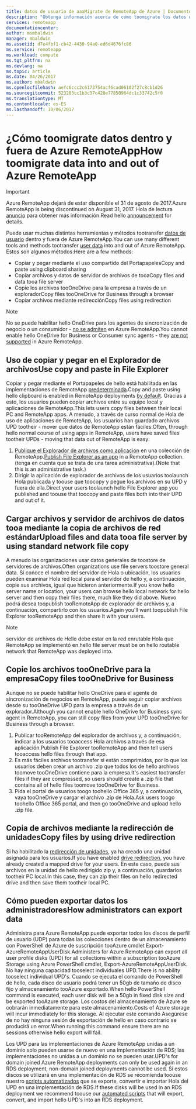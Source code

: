 ```yaml
---
title: datos de usuario de aaaMigrate de RemoteApp de Azure | Documentos de Microsoft
description: "Obtenga información acerca de cómo toomigrate los datos de usuario dentro y fuera de Azure RemoteApp."
services: remoteapp
documentationcenter: 
author: msmbaldwin
manager: mbaldwin
ms.assetid: d7e4fbf1-cb42-4430-94a0-ed6d4676fc86
ms.service: remoteapp
ms.workload: compute
ms.tgt_pltfrm: na
ms.devlang: na
ms.topic: article
ms.date: 04/26/2017
ms.author: mbaldwin
ms.openlocfilehash: aefc6ccc2c6173754acf6cad06102f27c8cb1d26
ms.sourcegitcommit: 523283cc1b3c37c428e77850964dc1c33742c5f0
ms.translationtype: MT
ms.contentlocale: es-ES
ms.lasthandoff: 10/06/2017
---
```

# <a name="how-toomigrate-data-into-and-out-of-azure-remoteapp"></a><span data-ttu-id="42618-103">¿Cómo toomigrate datos dentro y fuera de Azure RemoteApp</span><span class="sxs-lookup"><span data-stu-id="42618-103">How toomigrate data into and out of Azure RemoteApp</span></span>
> [!IMPORTANT]
> <span data-ttu-id="42618-104">Azure RemoteApp dejará de estar disponible el 31 de agosto de 2017.</span><span class="sxs-lookup"><span data-stu-id="42618-104">Azure RemoteApp is being discontinued on August 31, 2017.</span></span> <span data-ttu-id="42618-105">Hola de lectura [anuncio](https://go.microsoft.com/fwlink/?linkid=821148) para obtener más información.</span><span class="sxs-lookup"><span data-stu-id="42618-105">Read hello [announcement](https://go.microsoft.com/fwlink/?linkid=821148) for details.</span></span>
> 
> 

<span data-ttu-id="42618-106">Puede usar muchas distintas herramientas y métodos tootransfer [datos de usuario](remoteapp-upd.md) dentro y fuera de Azure RemoteApp.</span><span class="sxs-lookup"><span data-stu-id="42618-106">You can use many different tools and methods tootransfer [user data](remoteapp-upd.md) into and out of Azure RemoteApp.</span></span> <span data-ttu-id="42618-107">Estos son algunos métodos:</span><span class="sxs-lookup"><span data-stu-id="42618-107">Here are a few methods:</span></span>

* <span data-ttu-id="42618-108">Copiar y pegar mediante el uso compartido del Portapapeles</span><span class="sxs-lookup"><span data-stu-id="42618-108">Copy and paste using clipboard sharing</span></span>
* <span data-ttu-id="42618-109">Copiar archivos y datos de servidor de archivos de tooa</span><span class="sxs-lookup"><span data-stu-id="42618-109">Copy files and data tooa file server</span></span>
* <span data-ttu-id="42618-110">Copie los archivos tooOneDrive para la empresa a través de un explorador</span><span class="sxs-lookup"><span data-stu-id="42618-110">Copy files tooOneDrive for Business through a browser</span></span>
* <span data-ttu-id="42618-111">Copiar archivos mediante redirección</span><span class="sxs-lookup"><span data-stu-id="42618-111">Copy files using redirection</span></span>

> [!NOTE]
> <span data-ttu-id="42618-112">No se puede habilitar hello OneDrive para los agentes de sincronización de negocio o un consumidor - [no se admiten](remoteapp-onedrive.md) en Azure RemoteApp.</span><span class="sxs-lookup"><span data-stu-id="42618-112">You cannot enable hello OneDrive for Business or Consumer sync agents - they [are not supported](remoteapp-onedrive.md) in Azure RemoteApp.</span></span>
> 
> 

## <a name="use-copy-and-paste-in-file-explorer"></a><span data-ttu-id="42618-113">Uso de copiar y pegar en el Explorador de archivos</span><span class="sxs-lookup"><span data-stu-id="42618-113">Use copy and paste in File Explorer</span></span>
<span data-ttu-id="42618-114">Copiar y pegar mediante el Portapapeles de hello está habilitada en las implementaciones de RemoteApp [predeterminada](remoteapp-redirection.md).</span><span class="sxs-lookup"><span data-stu-id="42618-114">Copy and paste using hello clipboard is enabled in RemoteApp deployments [by default](remoteapp-redirection.md).</span></span> <span data-ttu-id="42618-115">Gracias a esto, los usuarios pueden copiar archivos entre su equipo local y aplicaciones de RemoteApp.</span><span class="sxs-lookup"><span data-stu-id="42618-115">This lets users copy files between their local PC and RemoteApp apps.</span></span> <span data-ttu-id="42618-116">A menudo, a través de curso normal de Hola de uso de aplicaciones de RemoteApp, los usuarios han guardado archivos UPD tootheir - mover que datos de RemoteApp están fáciles:</span><span class="sxs-lookup"><span data-stu-id="42618-116">Often, through hello normal course of using apps in RemoteApp, users have saved files tootheir UPDs - moving that data out of RemoteApp is easy:</span></span>

1. <span data-ttu-id="42618-117">[Publique el Explorador de archivos como aplicación](remoteapp-publish.md) en una colección de RemoteApp.</span><span class="sxs-lookup"><span data-stu-id="42618-117">[Publish File Explorer as an app](remoteapp-publish.md) in a RemoteApp collection.</span></span> <span data-ttu-id="42618-118">(tenga en cuenta que se trata de una tarea administrativa).</span><span class="sxs-lookup"><span data-stu-id="42618-118">(Note that this is an administrative task.)</span></span>
2. <span data-ttu-id="42618-119">Dirigir la aplicación de explorador de archivos de los usuarios toolaunch Hola publicada y toouse que toocopy y pegue los archivos en su UPD y fuera de ella.</span><span class="sxs-lookup"><span data-stu-id="42618-119">Direct your users toolaunch hello File Explorer app you published and toouse that toocopy and paste files both into their UPD and out of it.</span></span>

## <a name="upload-files-and-data-tooa-file-server-by-using-standard-network-file-copy"></a><span data-ttu-id="42618-120">Cargar archivos y servidor de archivos de datos tooa mediante la copia de archivos de red estándar</span><span class="sxs-lookup"><span data-stu-id="42618-120">Upload files and data tooa file server by using standard network file copy</span></span>
<span data-ttu-id="42618-121">A menudo las organizaciones usar datos generales de toostore de servidores de archivos.</span><span class="sxs-lookup"><span data-stu-id="42618-121">Often organizations use file servers toostore general data.</span></span> <span data-ttu-id="42618-122">Si conoce el nombre del servidor de Hola o ubicación, los usuarios pueden examinar Hola red local para el servidor de hello y, a continuación, copie sus archivos, igual que hicieron anteriormente.</span><span class="sxs-lookup"><span data-stu-id="42618-122">If you know hello server name or location, your users can browse hello local network for hello server and then copy their files there, much like they did above.</span></span> <span data-ttu-id="42618-123">Nuevo podrá desea toopublish tooRemoteApp de explorador de archivos y, a continuación, compartirlo con los usuarios.</span><span class="sxs-lookup"><span data-stu-id="42618-123">Again you'll want toopublish File Explorer tooRemoteApp and then share it with your users.</span></span>

> [!NOTE]
> <span data-ttu-id="42618-124">servidor de archivos de Hello debe estar en la red enrutable Hola que RemoteApp se implementó en.</span><span class="sxs-lookup"><span data-stu-id="42618-124">hello file server must be on hello routable network that RemoteApp was deployed into.</span></span>
> 
> 

## <a name="copy-files-tooonedrive-for-business"></a><span data-ttu-id="42618-125">Copie los archivos tooOneDrive para la empresa</span><span class="sxs-lookup"><span data-stu-id="42618-125">Copy files tooOneDrive for Business</span></span>
<span data-ttu-id="42618-126">Aunque no se puede habilitar hello OneDrive para el agente de sincronización de negocios en RemoteApp, puede seguir copiar archivos desde su tooOneDrive UPD para la empresa a través de un explorador.</span><span class="sxs-lookup"><span data-stu-id="42618-126">Although you cannot enable hello OneDrive for Business sync agent in RemoteApp, you can still copy files from your UPD tooOneDrive for Business through a browser.</span></span> 

1. <span data-ttu-id="42618-127">Publicar tooRemoteApp del explorador de archivos y, a continuación, indicar a los usuarios tooaccess Hola archivos a través de esa aplicación.</span><span class="sxs-lookup"><span data-stu-id="42618-127">Publish File Explorer tooRemoteApp and then tell users tooaccess hello files through that app.</span></span> 
2. <span data-ttu-id="42618-128">Es más fáciles archivos tootransfer si están comprimidos, por lo que los usuarios deben crear un archivo .zip que todos los de hello archivos toomove tooOneDrive contiene para la empresa.</span><span class="sxs-lookup"><span data-stu-id="42618-128">It's easiest tootransfer files if they are compressed, so users should create a .zip file that contains all of hello files toomove tooOneDrive for Business.</span></span>
3. <span data-ttu-id="42618-129">Pida el portal de usuarios toogo toohello Office 365 y, a continuación, vaya tooOneDrive y cargar el archivo .zip de Hola.</span><span class="sxs-lookup"><span data-stu-id="42618-129">Ask users toogo toohello Office 365 portal, and then go tooOneDrive and upload hello .zip file.</span></span>

## <a name="copy-files-by-using-drive-redirection"></a><span data-ttu-id="42618-130">Copia de archivos mediante la redirección de unidades</span><span class="sxs-lookup"><span data-stu-id="42618-130">Copy files by using drive redirection</span></span>
<span data-ttu-id="42618-131">Si ha habilitado la [redirección de unidades](remoteapp-redirection.md), ya ha creado una unidad asignada para los usuarios.</span><span class="sxs-lookup"><span data-stu-id="42618-131">If you have enabled [drive redirection](remoteapp-redirection.md), you have already created a mapped drive for your users.</span></span> <span data-ttu-id="42618-132">En este caso, puede sus archivos en la unidad de hello redirigido zip y, a continuación, guardarlos tootheir PC local.</span><span class="sxs-lookup"><span data-stu-id="42618-132">In this case, they can zip their files on hello redirected drive and then save them tootheir local PC.</span></span>

## <a name="how-administrators-can-export-data"></a><span data-ttu-id="42618-133">Cómo pueden exportar datos los administradores</span><span class="sxs-lookup"><span data-stu-id="42618-133">How administrators can export data</span></span>

<span data-ttu-id="42618-134">Administra para Azure RemoteApp puede exportar todos los discos de perfil de usuario (UDP) para todas las colecciones dentro de un almacenamiento con PowerShell de Azure de suscripción tooAzure cmdlet Export-AzureRemoteAppUserDisk.</span><span class="sxs-lookup"><span data-stu-id="42618-134">Administers for Azure RemoteApp can export all user profile disks (UPD) for all collections within a subscription tooAzure Storage using Azure PowerShell cmdlet, Export-AzureRemoteAppUserDisk.</span></span>  <span data-ttu-id="42618-135">No hay ninguna capacidad tooselect individuales UPD.</span><span class="sxs-lookup"><span data-stu-id="42618-135">There is no ability tooselect individual UPD's.</span></span>  <span data-ttu-id="42618-136">Cuando se ejecuta el comando de PowerShell de hello, cada disco de usuario podrá tener un 50gb de tamaño de disco fijo y almacenamiento tooAzure exportado.</span><span class="sxs-lookup"><span data-stu-id="42618-136">When hello PowerShell command is executed, each user disk will be a 50gb in fixed disk size and be exported tooAzure storage.</span></span>  <span data-ttu-id="42618-137">Los costos del almacenamiento de Azure se cobrarán inmediatamente para este almacenamiento.</span><span class="sxs-lookup"><span data-stu-id="42618-137">Costs of Azure storage will incur immediately for this storage.</span></span>  <span data-ttu-id="42618-138">Al ejecutar este comando Asegúrese de no hay ninguna sesión de exportación de hello en caso contrario se producirá un error.</span><span class="sxs-lookup"><span data-stu-id="42618-138">When running this command ensure there are no sessions otherwise hello export will fail.</span></span>

<span data-ttu-id="42618-139">Los UPD para las implementaciones de Azure RemoteApp unidas a un dominio solo pueden usarse de nuevo en una implementación de RDS; las implementaciones no unidas a un dominio no se pueden usar.</span><span class="sxs-lookup"><span data-stu-id="42618-139">UPD's for domain joined Azure RemoteApp deployments can only be used again in an RDS deployment, non-domain joined deployments cannot be used.</span></span>  <span data-ttu-id="42618-140">Si estos discos se utilizará en una implementación de RDS se recomienda toouse nuestro [scripts automatizados](https://github.com/arcadiahlyy/aramigration) que se exporte, convertir e importar Hola del UPD en una implementación de RDS.</span><span class="sxs-lookup"><span data-stu-id="42618-140">If these disks will be used in an RDS deployment we recommend toouse our [automated scripts](https://github.com/arcadiahlyy/aramigration) that will export, convert, and import hello UPD's into an RDS deployment.</span></span>

